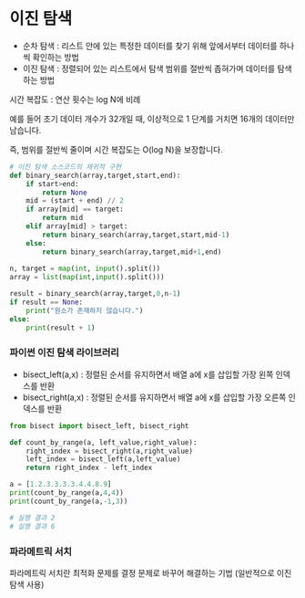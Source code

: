 # 이진 탐색

* 순차 탐색 : 리스트 안에 있는 특정한 데이터를 찾기 위해 앞에서부터 데이터를 하나씩 확인하는 방법
* 이진 탐색 : 정렬되어 있는 리스트에서 탐색 범위를 절반씩 좁혀가며 데이터를 탐색하는 방법

시간 복잡도 : 연산 횟수는 log N에 비례

예를 들어 초기 데이터 개수가 32개일 때, 이상적으로 1 단계를 거치면 16개의 데이터만 남습니다.

즉, 범위를 절반씩 줄이며 시간 복잡도는 O(log N)을 보장합니다.



```python
# 이진 탐색 소스코드의 재귀적 구현
def binary_search(array,target,start,end):
    if start>end:
        return None
    mid = (start + end) // 2
    if array[mid] == target:
        return mid
    elif array[mid] > target:
        return binary_search(array,target,start,mid-1)
    else:
        return binary_search(array,target,mid+1,end)
    
n, target = map(int, input().split())
array = list(map(int,input().split()))

result = binary_search(array,target,0,n-1)
if result == None:
    print("원소가 존재하지 않습니다.")
else:
    print(result + 1)
```



### 파이썬 이진 탐색 라이브러리

* bisect_left(a,x) : 정렬된 순서를 유지하면서 배열 a에 x를 삽입할 가장 왼쪽 인덱스를 반환
* bisect_right(a,x) : 정렬된 순서를 유지하면서 배열 a에 x를 삽입할 가장 오른쪽 인덱스를 반환

``` python
from bisect import bisect_left, bisect_right

def count_by_range(a, left_value,right_value):
    right_index = bisect_right(a,right_value)
    left_index = bisect_left(a,left_value)
    return right_index - left_index

a = [1.2.3.3.3.3.4.4.8.9]
print(count_by_range(a,4,4))
print(count_by_range(a,-1,3))

# 실행 결과 2
# 실행 결과 6
```



### 파라메트릭 서치

파라메트릭 서치란 최적화 문제를 결정 문제로 바꾸어 해결하는 기법 (일반적으로 이진 탐색 사용)

